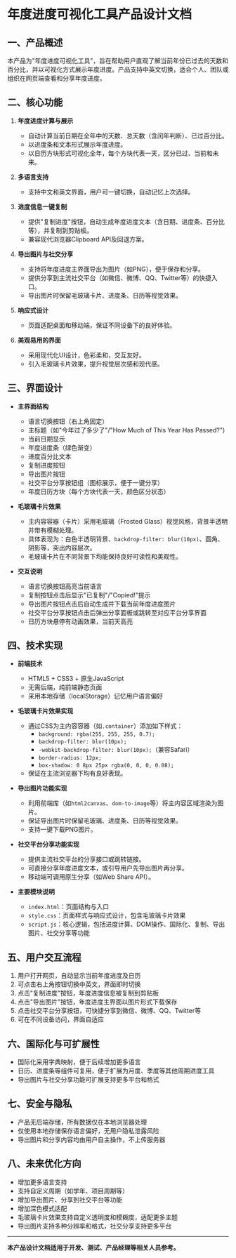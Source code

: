 # 年度进度可视化工具产品设计文档

## 一、产品概述

本产品为"年度进度可视化工具"，旨在帮助用户直观了解当前年份已过去的天数和百分比，并以可视化方式展示年度进度。产品支持中英文切换，适合个人、团队或组织在网页端查看和分享年度进度。

## 二、核心功能

1. **年度进度计算与展示**
   - 自动计算当前日期在全年中的天数、总天数（含闰年判断）、已过百分比。
   - 以进度条和文本形式展示年度进度。
   - 以日历方块形式可视化全年，每个方块代表一天，区分已过、当前和未来。

2. **多语言支持**
   - 支持中文和英文界面，用户可一键切换，自动记忆上次选择。

3. **进度信息一键复制**
   - 提供"复制进度"按钮，自动生成年度进度文本（含日期、进度条、百分比等），并复制到剪贴板。
   - 兼容现代浏览器Clipboard API及回退方案。

4. **导出图片与社交分享**
   - 支持将年度进度主界面导出为图片（如PNG），便于保存和分享。
   - 提供分享到主流社交平台（如微信、微博、QQ、Twitter等）的快捷入口。
   - 导出图片时保留毛玻璃卡片、进度条、日历等视觉效果。

5. **响应式设计**
   - 页面适配桌面和移动端，保证不同设备下的良好体验。

6. **美观易用的界面**
   - 采用现代化UI设计，色彩柔和，交互友好。
   - 引入毛玻璃卡片效果，提升视觉层次感和现代感。

## 三、界面设计

- **主界面结构**
  - 语言切换按钮（右上角固定）
  - 主标题（如"今年过了多少了"/"How Much of This Year Has Passed?")
  - 当前日期显示
  - 年度进度条（绿色渐变）
  - 进度百分比文本
  - 复制进度按钮
  - 导出图片按钮
  - 社交平台分享按钮组（图标展示，便于一键分享）
  - 年度日历方块（每个方块代表一天，颜色区分状态）

- **毛玻璃卡片效果**
  - 主内容容器（卡片）采用毛玻璃（Frosted Glass）视觉风格，背景半透明并带有模糊处理。
  - 具体表现为：白色半透明背景、`backdrop-filter: blur(10px)`、圆角、阴影等，突出内容层次。
  - 毛玻璃卡片在不同背景下均能保持良好可读性和美观性。

- **交互说明**
  - 语言切换按钮高亮当前语言
  - 复制按钮点击后显示"已复制"/"Copied!"提示
  - 导出图片按钮点击后自动生成并下载当前年度进度图片
  - 社交平台分享按钮点击后弹出分享面板或跳转至对应平台分享界面
  - 日历方块悬停有动画效果，当前天高亮

## 四、技术实现

- **前端技术**
  - HTML5 + CSS3 + 原生JavaScript
  - 无需后端，纯前端静态页面
  - 采用本地存储（localStorage）记忆用户语言偏好

- **毛玻璃卡片效果实现**
  - 通过CSS为主内容容器（如`.container`）添加如下样式：
    - `background: rgba(255, 255, 255, 0.7);`
    - `backdrop-filter: blur(10px);`
    - `-webkit-backdrop-filter: blur(10px);`（兼容Safari）
    - `border-radius: 12px;`
    - `box-shadow: 0 8px 25px rgba(0, 0, 0, 0.08);`
  - 保证在主流浏览器下均有良好表现。

- **导出图片功能实现**
  - 利用前端库（如`html2canvas`、`dom-to-image`等）将主内容区域渲染为图片。
  - 保证导出图片时保留毛玻璃、进度条、日历等视觉效果。
  - 支持一键下载PNG图片。

- **社交平台分享功能实现**
  - 提供主流社交平台的分享接口或跳转链接。
  - 可直接分享年度进度文本，或引导用户先导出图片再分享。
  - 移动端可调用原生分享（如Web Share API）。

- **主要模块说明**
  - `index.html`：页面结构与入口
  - `style.css`：页面样式与响应式设计，包含毛玻璃卡片效果
  - `script.js`：核心逻辑，包括进度计算、DOM操作、国际化、复制、导出图片、社交分享等功能

## 五、用户交互流程

1. 用户打开网页，自动显示当前年度进度及日历
2. 可点击右上角按钮切换中英文，界面即时切换
3. 点击"复制进度"按钮，年度进度信息被复制到剪贴板
4. 点击"导出图片"按钮，年度进度主界面以图片形式下载保存
5. 点击社交平台分享按钮，可快捷分享到微信、微博、QQ、Twitter等
6. 可在不同设备访问，界面自适应

## 六、国际化与可扩展性

- 国际化采用字典映射，便于后续增加更多语言
- 日历、进度条等组件可复用，便于扩展为月度、季度等其他周期进度工具
- 导出图片与社交分享功能可扩展支持更多平台和格式

## 七、安全与隐私

- 产品无后端存储，所有数据仅在本地浏览器处理
- 仅使用本地存储保存语言偏好，无用户隐私泄露风险
- 导出图片和分享内容均由用户自主操作，不上传服务器

## 八、未来优化方向

- 增加更多语言支持
- 支持自定义周期（如学年、项目周期等）
- 增加导出图片、分享到社交平台等功能
- 增加深色模式适配
- 毛玻璃卡片效果支持自定义透明度和模糊度，适配更多主题
- 导出图片支持多种分辨率和格式，社交分享支持更多平台

---

**本产品设计文档适用于开发、测试、产品经理等相关人员参考。** 